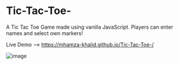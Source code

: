 # Tic-Tac-Toe-

A Tic Tac Toe Game made using vanilla JavaScript. Players can enter names and select own markers!

Live Demo -->  https://mhamza-khalid.github.io/Tic-Tac-Toe-/

![image](https://github.com/mhamza-khalid/Tic-Tac-Toe-/assets/125656697/e7dd425d-00b2-477d-96aa-850855bd4d5c)

